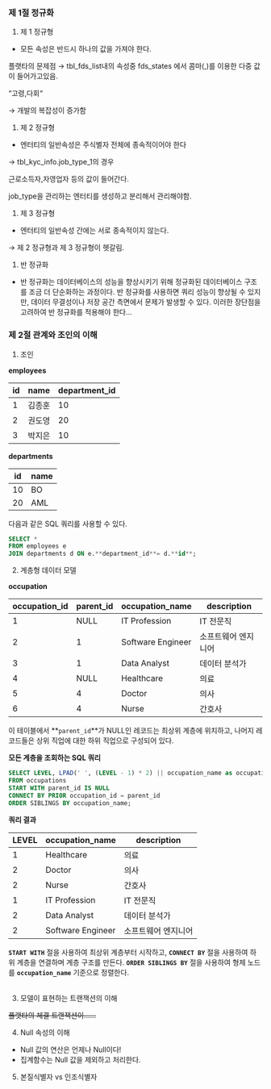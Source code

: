 ### 제 1절 정규화

1. 제 1 정규형
- 모든 속성은 반드시 하나의 값을 가져야 한다.

플랫타의 문제점 → tbl_fds_list내의 속성중 fds_states 에서 콤마(,)를 이용한 다중 값이 들어가고있음.

“고령,다회“

→ 개발의 복잡성이 증가함

1. 제 2 정규형
- 엔터티의 일반속성은 주식별자 전체에 종속적이어야 한다

→ tbl_kyc_info.job_type_1의 경우 

근로소득자,자영업자 등의 값이 들어간다.

job_type을 관리하는 엔터티를 생성하고 분리해서 관리해야함.

1. 제 3 정규형
- 엔터티의 일반속성 간에는 서로 종속적이지 않는다.

→ 제 2 정규형과 제 3 정규형이 헷갈림.

1. 반 정규화
- 반 정규화는 데이터베이스의 성능을 향상시키기 위해 정규화된 데이터베이스 구조를 조금 더 단순화하는 과정이다. 반 정규화를 사용하면 쿼리 성능이 향상될 수 있지만, 데이터 무결성이나 저장 공간 측면에서 문제가 발생할 수 있다. 이러한 장단점을 고려하여 반 정규화를 적용해야 한다...
### 제 2절 관계와 조인의 이해


1. 조인

**employees** 

| id | name | department_id |
| --- | --- | --- |
| 1 | 김종훈 | 10 |
| 2 | 권도영 | 20 |
| 3 | 박지은 | 10 |

**departments** 

| id | name |
| --- | --- |
| 10 | BO |
| 20 | AML |


다음과 같은 SQL 쿼리를 사용할 수 있다.

```sql
SELECT *
FROM employees e
JOIN departments d ON e.**department_id**= d.**id**;
```

2. 계층형 데이터 모델

**occupation** 

| occupation_id | parent_id | occupation_name | description |
| --- | --- | --- | --- |
| 1 | NULL | IT Profession | IT 전문직 |
| 2 | 1 | Software Engineer | 소프트웨어 엔지니어 |
| 3 | 1 | Data Analyst | 데이터 분석가 |
| 4 | NULL | Healthcare | 의료 |
| 5 | 4 | Doctor | 의사 |
| 6 | 4 | Nurse | 간호사 |

이 테이블에서 **`parent_id`**가 NULL인 레코드는 최상위 계층에 위치하고, 나머지 레코드들은 상위 직업에 대한 하위 직업으로 구성되어 있다.

**모든 계층을 조회하는 SQL 쿼리**

```sql
SELECT LEVEL, LPAD(' ', (LEVEL - 1) * 2) || occupation_name as occupation_name, description
FROM occupations
START WITH parent_id IS NULL
CONNECT BY PRIOR occupation_id = parent_id
ORDER SIBLINGS BY occupation_name;
```

**쿼리 결과**

| LEVEL | occupation_name | description |
| --- | --- | --- |
| 1 | Healthcare | 의료 |
| 2 | Doctor | 의사 |
| 2 | Nurse | 간호사 |
| 1 | IT Profession | IT 전문직 |
| 2 | Data Analyst | 데이터 분석가 |
| 2 | Software Engineer | 소프트웨어 엔지니어 |

**`START WITH`** 절을 사용하여 최상위 계층부터 시작하고, **`CONNECT BY`** 절을 사용하여 하위 계층을 연결하며 계층 구조를 만든다. **`ORDER SIBLINGS BY`** 절을 사용하여 형제 노드를 **`occupation_name`** 기준으로 정렬한다. 
<br/><br/>

3. 모델이 표현하는 트랜잭션의 이해

~~플랫타의 체결 트랜잭션이……~~

4. Null 속성의 이해

- Null 값의 연산은 언제나 Null이다!
- 집계함수는 Null 값을 제외하고 처리한다.

5. 본질식별자 vs 인조식별자